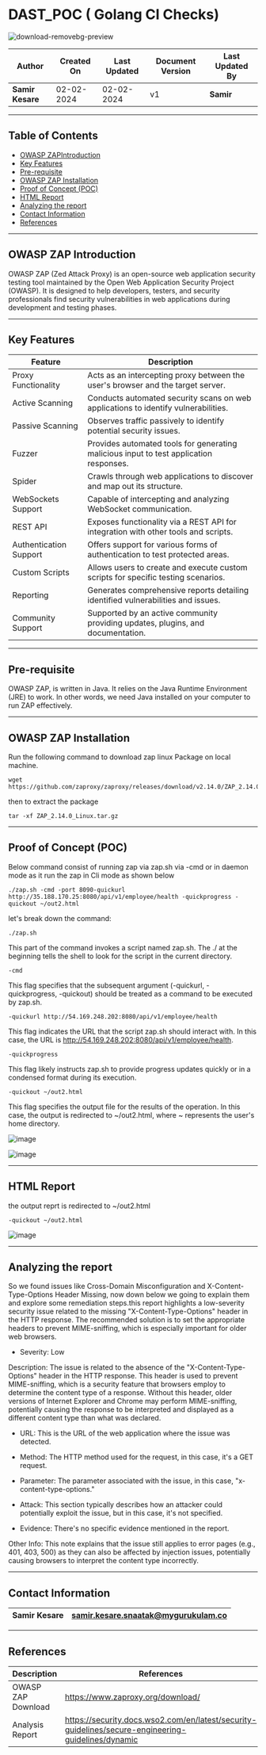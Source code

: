 # DAST_POC ( Golang CI Checks)


![download-removebg-preview](https://github.com/avengers-p7/Documentation/assets/156056570/8bdc9c41-b07d-4761-b17d-4351d63d9a9d)




| Author                 | Created On | Last Updated | Document Version | Last Updated By |
| ---------------------- | ---------- | ------------ | ---------------- | --------------- |
| **Samir Kesare** | 02-02-2024 | 02-02-2024   | v1               |  **Samir**        |
***
## Table of Contents

+ [OWASP ZAPIntroduction](#OWASP-ZAP-Introduction)
+ [Key Features](#Key-Features)
+ [Pre-requisite](#Pre-requisite)
+ [OWASP ZAP Installation](#OWASP-ZAP-Installation)
+ [Proof of Concept (POC)](#Proof-of-Concept-(POC))
+ [HTML Report](#HTML-Report)
+ [Analyzing the report ](#Analyzing-the-report )
+ [Contact Information](#Contact-Information)
+ [References](#References)
***
## OWASP ZAP Introduction
OWASP ZAP (Zed Attack Proxy) is an open-source web application security testing tool maintained by the Open Web Application Security Project (OWASP). It is designed to help developers, testers, and security professionals find security vulnerabilities in web applications during development and testing phases.

***
## Key Features

| Feature                | Description                                                                      |
|------------------------|----------------------------------------------------------------------------------|
| Proxy Functionality    | Acts as an intercepting proxy between the user's browser and the target server. |
| Active Scanning        | Conducts automated security scans on web applications to identify vulnerabilities. |
| Passive Scanning       | Observes traffic passively to identify potential security issues.                |
| Fuzzer                 | Provides automated tools for generating malicious input to test application responses. |
| Spider                 | Crawls through web applications to discover and map out its structure.          |
| WebSockets Support     | Capable of intercepting and analyzing WebSocket communication.                  |
| REST API               | Exposes functionality via a REST API for integration with other tools and scripts. |
| Authentication Support | Offers support for various forms of authentication to test protected areas.      |
| Custom Scripts         | Allows users to create and execute custom scripts for specific testing scenarios. |
| Reporting              | Generates comprehensive reports detailing identified vulnerabilities and issues. |
| Community Support      | Supported by an active community providing updates, plugins, and documentation.  |

***
## Pre-requisite

OWASP ZAP, is written in Java. It relies on the Java Runtime Environment (JRE) to work. In other words, we need Java installed on your computer to run ZAP effectively.

***

## OWASP ZAP Installation

Run the following command to download zap linux Package on local machine.
```shell
wget https://github.com/zaproxy/zaproxy/releases/download/v2.14.0/ZAP_2.14.0_Linux.tar.gz
``` 
then to extract the package 
```shell
tar -xf ZAP_2.14.0_Linux.tar.gz
```
***
## Proof of Concept (POC)

Below command consist of running zap via zap.sh via -cmd or in daemon mode as it run the zap in Cli mode as shown below

```shell
./zap.sh -cmd -port 8090-quickurl http://35.188.170.25:8080/api/v1/employee/health -quickprogress -quickout ~/out2.html
```
 let's break down the command:

```shell
./zap.sh
```
This part of the command invokes a script named zap.sh. The ./ at the beginning tells the shell to look for the script in the current directory.

```shell
-cmd
```
This flag specifies that the subsequent argument (-quickurl, -quickprogress, -quickout) should be treated as a command to be executed by zap.sh.

```shell
-quickurl http://54.169.248.202:8080/api/v1/employee/health
```
This flag indicates the URL that the script zap.sh should interact with. In this case, the URL is http://54.169.248.202:8080/api/v1/employee/health.

```shell
-quickprogress
```
This flag likely instructs zap.sh to provide progress updates quickly or in a condensed format during its execution.

```shell
-quickout ~/out2.html
```
This flag specifies the output file for the results of the operation. In this case, the output is redirected to ~/out2.html, where ~ represents the user's home directory.

![image](https://github.com/avengers-p7/Documentation/assets/156056570/c25c04e7-b485-4548-a34f-aba3131372c3)

![image](https://github.com/avengers-p7/Documentation/assets/156056570/45e4597b-f06e-41c6-b7b7-7dd38055d122)

***
## HTML Report

 the output reprt is redirected to ~/out2.html
```shell
-quickout ~/out2.html
```
![image](https://github.com/avengers-p7/Documentation/assets/156056570/6458591f-a3ad-440e-aa70-72bf4c404450)

***
## Analyzing the report 

So we found issues like Cross-Domain Misconfiguration and X-Content-Type-Options Header Missing, now down below we going to explain them and explore some remediation steps.this report highlights a low-severity security issue related to the missing "X-Content-Type-Options" header in the HTTP response. The recommended solution is to set the appropriate headers to prevent MIME-sniffing, which is especially important for older web browsers.

* Severity: Low

Description: The issue is related to the absence of the "X-Content-Type-Options" header in the HTTP response. This header is used to prevent MIME-sniffing, which is a security feature that browsers employ to determine the content type of a response. Without this header, older versions of Internet Explorer and Chrome may perform MIME-sniffing, potentially causing the response to be interpreted and displayed as a different content type than what was declared.

* URL: This is the URL of the web application where the issue was detected.

* Method: The HTTP method used for the request, in this case, it's a GET request.

* Parameter: The parameter associated with the issue, in this case, "x-content-type-options."

* Attack: This section typically describes how an attacker could potentially exploit the issue, but in this case, it's not specified.

* Evidence: There's no specific evidence mentioned in the report.

Other Info: This note explains that the issue still applies to error pages (e.g., 401, 403, 500) as they can also be affected by injection issues, potentially causing browsers to interpret the content type incorrectly.

***
## Contact Information

| Samir Kesare                    | samir.kesare.snaatak@mygurukulam.co                                                                                  
|---------------------------------|------------------------------------------------------------|

***

## References


|     Description                  | References  
| ---------------------------------| ------------------------------------------------------------------- |
|     OWASP ZAP Download      | https://www.zaproxy.org/download/ |
|     Analysis Report        | https://security.docs.wso2.com/en/latest/security-guidelines/secure-engineering-guidelines/dynamic |  


